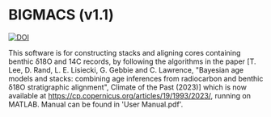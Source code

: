 # BIGMACS (v1.1)

[![DOI](https://zenodo.org/badge/197074463.svg)](https://zenodo.org/badge/latestdoi/197074463)

This software is for constructing stacks and aligning cores containing benthic δ18O and 14C records, by following the algorithms in the paper [T. Lee, D. Rand, L. E. Lisiecki, G. Gebbie and C. Lawrence, "Bayesian age models and stacks: combining age inferences from radiocarbon and benthic δ18O stratigraphic alignment", Climate of the Past (2023)] which is now available at https://cp.copernicus.org/articles/19/1993/2023/, running on MATLAB. Manual can be found in 'User Manual.pdf'.
